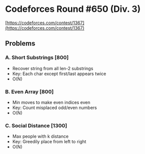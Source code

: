# Codeforces Round #650 (Div. 3)
[https://codeforces.com/contest/1367](https://codeforces.com/contest/1367)

## Problems

### A. Short Substrings [800]
- Recover string from all len-2 substrings
- Key: Each char except first/last appears twice
- O(N)

### B. Even Array [800]
- Min moves to make even indices even
- Key: Count misplaced odd/even numbers
- O(N)

### C. Social Distance [1300]
- Max people with k distance
- Key: Greedily place from left to right
- O(N)

